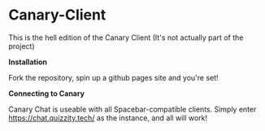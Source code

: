 # Canary-Client

This is the hell edition of the Canary Client (It's not actually part of the project)

**Installation**

Fork the repository, spin up a github pages site and you're set!

**Connecting to Canary**

Canary Chat is useable with all Spacebar-compatible clients. Simply enter https://chat.quizzity.tech/ as the instance, and all will work!
